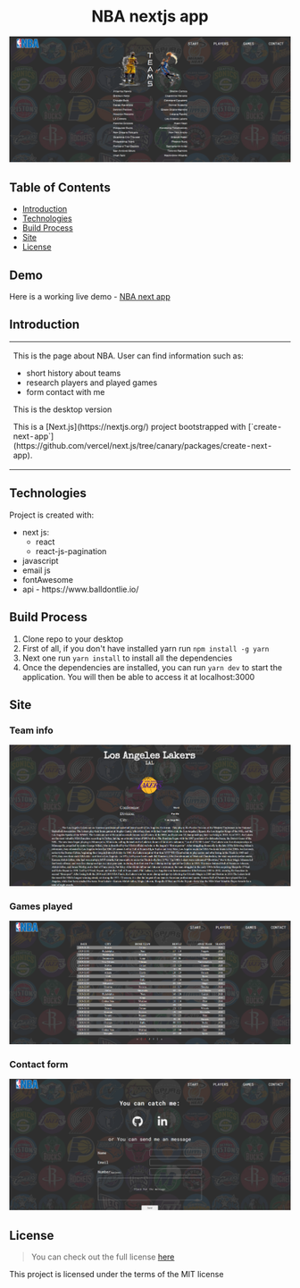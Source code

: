 

<h1 align='center'>NBA nextjs app</h1>
<p align='center'><img src='https://github.com/dulko-dev/nba_next_api/blob/master/app%20-%20bg.png' alt='nba nextjs' title='nba app' /></p>

## Table of Contents
- [Introduction](#introduction)
- [Technologies](#technologies)
- [Build Process](#build-process)
- [Site](#site)
- [License](#license)

<h2>Demo</h2>
<p>Here is a working live demo - <a target='_blanket' href='https://dulko-nba-next.vercel.app/' <p>NBA next app</p> </a></p>
 
## Introduction
<table>
  <tr>
  <td>
  <p>This is the page about NBA. User can find information such as:</p>
  <ul>
    <li>short history about teams</li>
    <li>research players and played games</li>
    <li>form contact with me</li>
  </ul>
    <p>This is the desktop version</p>
    <p>This is a [Next.js](https://nextjs.org/) project bootstrapped with [`create-next-app`](https://github.com/vercel/next.js/tree/canary/packages/create-next-app).</p>
    </td>
  </tr>
  </table>
  
## Technologies
Project is created with:
<ul>
  <li>next js:
    <ul>
      <li>react</li>
      <li>react-js-pagination</li>
    </ul>
  </li>
  <li>javascript</li>
  <li>email js</li>
  <li>fontAwesome</li>
  <li>api - https://www.balldontlie.io/</li>
</ul>

## Build Process
<ol>
  <li>Clone repo to your desktop</li>
  <li>First of all, if you don't have installed yarn run <code>npm install -g yarn</code> 
  <li>Next one run <code>yarn install</code> to install all the dependencies</li>
  <li>Once the dependencies are installed, you can run <code>yarn dev</code> to start the application. You will then be able to access it at localhost:3000</li>
  </ol>


## Site
<h3>Team info</h3>
<p align='center'><img src='https://github.com/dulko-dev/nba_next_api/blob/master/teams%20info.png' alt='team info' title='team' /></p>

<h3>Games played</h3>
<p align='center'><img src='https://github.com/dulko-dev/nba_next_api/blob/master/games%20info.png' alt='games info' title='games' /></p>

<h3>Contact form</h3>
<p align='center'><img src='https://github.com/dulko-dev/nba_next_api/blob/master/contact%20form.png' alt='contact form' title='contact' /></p>


## License
>You can check out the full license [here](https://github.com/IgorAntun/node-chat/blob/master/LICENSE)
<p>This project is licensed under the terms of the MIT license</p>
